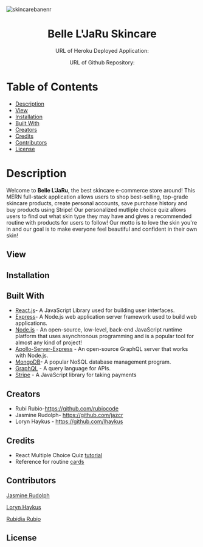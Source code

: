 ![skincarebanenr](https://www.bodezethaimassage.com/wp-content/uploads/2018/09/banner-design3.jpg)

## <h1 align='center'> Belle L'JaRu Skincare </h1>

<p align='center'> URL of Heroku Deployed Application: </p>
<p align='center'> URL of Github Repository: </p>

# Table of Contents
- [Description](#description)
- [View](#view)
- [Installation](#installation)
- [Built With](#builtwith)
- [Creators](#creators)
- [Credits](#credits)
- [Contributors](#contributors)
- [License](#license)

# Description
Welcome to **Belle L'JaRu**, the best skincare e-commerce store around! This MERN full-stack application allows users to shop best-selling, top-grade skincare products, create personal accounts, save purchase history and buy products using Stripe! Our personalized mutliple choice quiz allows users to find out what skin type they may have and gives a recommended routine with products for users to follow! Our motto is to love the skin you're in and our goal is to make everyone feel beautiful and confident in their own skin!


## View

## Installation

## Built With
- [React.js](https://reactjs.org/)- A JavaScript Library used for building user interfaces.
- [Express](https://expressjs.com/)- A Node.js web application server framework used to build web applications.
- [Node.js](https://nodejs.dev/learn) - An open-source, low-level, back-end JavaScript runtime platform that uses asynchronous programming and is a popular tool for almost any kind of project!
- [Apollo-Server-Express](https://www.npmjs.com/package/apollo-server-express) - An open-source GraphQL server that works with Node.js.
- [MongoDB](https://www.mongodb.com/)- A popular NoSQL database management program.
- [GraphQL](https://graphql.org/) - A query language for APIs.
- [Stripe](https://stripe.com/docs/stripe-js) - A JavaScript library for taking payments

## Creators
- Rubi Rubio-https://github.com/rubiocode
- Jasmine Rudolph- https://github.com/jazcr
- Loryn Haykus - https://github.com/lhaykus

## Credits
- React Multiple Choice Quiz [tutorial](https://mitchgavan.com/react-quiz/)
- Reference for routine [cards](https://github.com/irfanabliz/personality-test-react)


## Contributors

[Jasmine Rudolph](https://github.com/jazcr)

[Loryn Haykus](https://github.com/lhaykus)

[Rubidia Rubio](https://github.com/rubiocode)


## License
